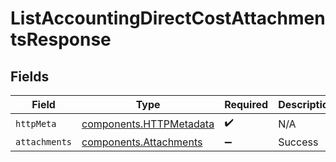 # ListAccountingDirectCostAttachmentsResponse


## Fields

| Field                                                              | Type                                                               | Required                                                           | Description                                                        |
| ------------------------------------------------------------------ | ------------------------------------------------------------------ | ------------------------------------------------------------------ | ------------------------------------------------------------------ |
| `httpMeta`                                                         | [components.HTTPMetadata](../../models/components/httpmetadata.md) | :heavy_check_mark:                                                 | N/A                                                                |
| `attachments`                                                      | [components.Attachments](../../models/components/attachments.md)   | :heavy_minus_sign:                                                 | Success                                                            |